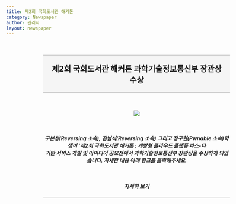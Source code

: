 ```yaml
---
title: 제2회 국회도서관 해커톤
category: Newspaper
author: 관리자
layout: newspaper
---
```

<div style="width: 100%; padding-left:100px; padding-right:100px">
    <h2 style="text-align:center; border-top:1px solid #aaa; border-bottom:1px solid #aaa; padding: 20px; background-color:#f5f5f5; margin-top:50px;">제2회 국회도서관 해커톤 과학기술정보통신부 장관상 수상</h2>
    <div style="text-align:center">
        <img src="https://user-images.githubusercontent.com/48669011/83600667-024f5b80-a5aa-11ea-9145-286a573259b1.jpg" style="margin-top:30px; margin-bottom:30px;">
    </div>
    <h5 style="text-align:center; margin-bottom: 50px">구본상(Reversing 소속), 김범석(Reversing 소속) 그리고 정구현(Pwnable 소속)학생이 '제2회 국회도서관 해커톤 : 개방형 클라우드 플랫폼 파스-타 <br>기반 서비스 개발 및 아이디어 공모전에서 과학기술정보통신부 장관상을 수상하게 되었습니다. 자세한 내용 아래 링크를 클릭해주세요.<br></h5>
    <h5 style="text-align:center; border-bottom: 1px solid #aaa; padding-bottom:20px"><a href="http://m.shinmoongo.net/a.html?uid=132757" style="color:#222">자세히 보기</a></h5>
</div>